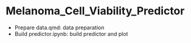 # Melanoma_Cell_Viability_Predictor

- Prepare data.qmd: data preparation
- Build predictor.ipynb: build predictor and plot
